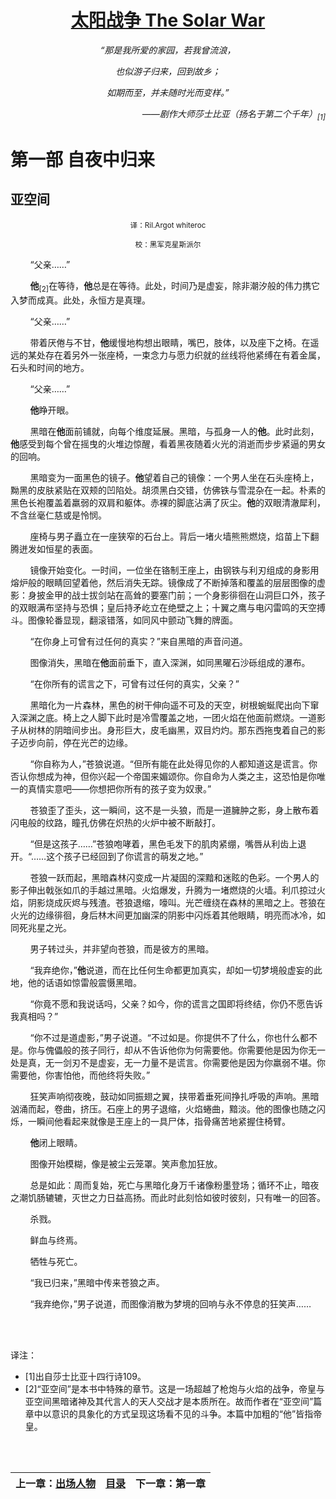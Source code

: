 <div align="center">
<h1><a href="TheSolarWarIndex.md">太阳战争 The Solar War</a></h1>
</div>

<div align="center">
<i>
  “那是我所爱的家园，若我曾流浪，
  
  也似游子归来，回到故乡；
  
  如期而至，并未随时光而变样。”
</i>
</div>
<div align="right">
<i>
——剧作大师莎士比亚（扬名于第二个千年）<sub>[1]</sub>
</i>
</div>
  
# 第一部 自夜中归来

## 亚空间

<div align="center">
<sub>译：Ril.Argot whiteroc</sub>

<sub>校：黑军克星斯派尔</sub>
</div>


        “父亲……”

        **他**<sub>[2]</sub>在等待，**他**总是在等待。此处，时间乃是虚妄，除非潮汐般的伟力携它入梦而成真。此处，永恒方是真理。

        “父亲……”

        带着厌倦与不甘，**他**缓慢地构想出眼睛，嘴巴，肢体，以及座下之椅。在遥远的某处存在着另外一张座椅，一束念力与愿力织就的丝线将他紧缚在有着金属，石头和时间的地方。

        “父亲……”

        **他**睁开眼。

        黑暗在**他**面前铺就，向每个维度延展。黑暗，与孤身一人的**他**。此时此刻，**他**感受到每个曾在摇曳的火堆边惊醒，看着黑夜随着火光的消逝而步步紧逼的男女的回响。

        黑暗变为一面黑色的镜子。**他**望着自己的镜像：一个男人坐在石头座椅上，黝黑的皮肤紧贴在双颊的凹陷处。胡须黑白交错，仿佛铁与雪混杂在一起。朴素的黑色长袍覆盖着羸弱的双肩和躯体。赤裸的脚底沾满了灰尘。**他**的双眼清澈犀利，不含丝毫仁慈或是怜悯。

        座椅与男子矗立在一座狭窄的石台上。背后一堵火墙熊熊燃烧，焰苗上下翻腾迸发如恒星的表面。

        镜像开始变化。一时间，一位坐在铬制王座上，由钢铁与利刃组成的身影用熔炉般的眼睛回望着他，然后消失无踪。镜像成了不断掉落和覆盖的层层图像的虚影：身披金甲的战士拔剑站在高耸的要塞门前；一个身影徘徊在山洞巨口外，孩子的双眼满布坚持与恐惧；皇后持矛屹立在绝壁之上；十翼之鹰与电闪雷鸣的天空搏斗。图像轮番显现，翻滚错落，如同风中颤动飞舞的牌面。

        “在你身上可曾有过任何的真实？”来自黑暗的声音问道。

        图像消失，黑暗在**他**面前垂下，直入深渊，如同黑曜石沙砾组成的瀑布。

        “在你所有的谎言之下，可曾有过任何的真实，父亲？”

        黑暗化为一片森林，黑色的树干伸向遥不可及的天空，树根蜿蜒爬出向下窜入深渊之底。椅上之人脚下此时是冷雪覆盖之地，一团火焰在他面前燃烧。一道影子从树林的阴暗间步出。身形巨大，皮毛幽黑，双目灼灼。那东西拖曳着自己的影子迈步向前，停在光芒的边缘。

        “你自称为人，”苍狼说道。“但所有能在此处得见你的人都知道这是谎言。你否认你想成为神，但你兴起一个帝国来媚颂你。你自命为人类之主，这恐怕是你唯一的真情实意吧——你想把你所有的孩子变为奴隶。”

        苍狼歪了歪头，这一瞬间，这不是一头狼，而是一道臃肿之影，身上散布着闪电般的纹路，瞳孔仿佛在炽热的火炉中被不断敲打。

        “但是这孩子……”苍狼咆哮着，黑色毛发下的肌肉紧绷，嘴唇从利齿上退开。“……这个孩子已经回到了你谎言的萌发之地。”

        苍狼一跃而起，黑暗森林闪变成一片凝固的深黯和迷眩的色彩。一个男人的影子伸出戟张如爪的手越过黑暗。火焰爆发，升腾为一堵燃烧的火墙。利爪掠过火焰，阴影烧成灰烬与残渣。苍狼退缩，嚎叫。光芒缠绕在森林的黑暗之上。苍狼在火光的边缘徘徊，身后林木间更加幽深的阴影中闪烁着其他眼睛，明亮而冰冷，如同死兆星之光。

        男子转过头，并非望向苍狼，而是彼方的黑暗。

        “我弃绝你，”**他**说道，而在比任何生命都更加真实，却如一切梦境般虚妄的此地，他的话语如惊雷般震慑黑暗。

        “你竟不愿和我说话吗，父亲？如今，你的谎言之国即将终结，你仍不愿告诉我真相吗？”

        “你不过是道虚影，”男子说道。“不过如是。你提供不了什么，你也什么都不是。你与傀儡般的孩子同行，却从不告诉他你为何需要他。你需要他是因为你无一处是真，无一剑刃不是虚妄，无一力量不是谎言。你需要他是因为你羸弱不堪。你需要他，你害怕他，而他终将失败。”

        狂笑声响彻夜晚，鼓动如同振翅之翼，挟带着垂死间挣扎呼吸的声响。黑暗汹涌而起，卷曲，挤压。石座上的男子退缩，火焰蜷曲，黯淡。他的图像也随之闪烁，一瞬间他看起来就像是王座上的一具尸体，指骨痛苦地紧握住椅臂。

        **他**闭上眼睛。

        图像开始模糊，像是被尘云笼罩。笑声愈加狂放。

        总是如此：周而复始，死亡与黑暗化身万千诸像粉墨登场；循环不止，暗夜之潮饥肠辘辘，灭世之力日益高扬。而此时此刻恰如彼时彼刻，只有唯一的回答。

        杀戮。

        鲜血与终焉。

        牺牲与死亡。

        “我已归来，”黑暗中传来苍狼之声。

        “我弃绝你，”男子说道，而图像消散为梦境的回响与永不停息的狂笑声……

<br><br/>

译注：
- [1]出自莎士比亚十四行诗109。
- [2]“亚空间”是本书中特殊的章节。这是一场超越了枪炮与火焰的战争，帝皇与亚空间黑暗诸神及其代言人的天人交战才是本质所在。故而作者在“亚空间”篇章中以意识的具象化的方式呈现这场看不见的斗争。本篇中加粗的“他”皆指帝皇。
  
<br><br/>

<div align="center">
  
| 上一章：[出场人物](DramatisPersonae.md) | [目录](TheSolarWarIndex.md) | 下一章：第一章 |
|--- | --- | --- |

</div>
